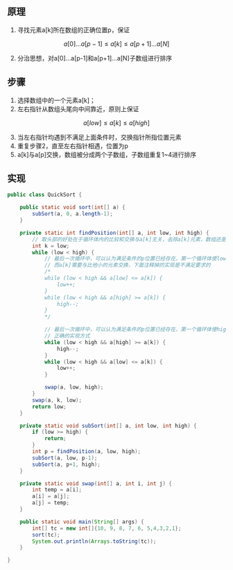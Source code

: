 ## 原理

1. 寻找元素a[k]所在数组的正确位置p，保证

$$
a[0]...a[p-1] \leq a[k] \leq a[p+1]...a[N]
$$

2. 分治思想，对a[0]...a[p-1]和a[p+1]...a[N]子数组进行排序



## 步骤

1. 选择数组中的一个元素a[k]；
2. 左右指针从数组头尾向中间靠近，原则上保证

$$
a[low] \leq a[k] \leq a[high]
$$

3. 当左右指针均遇到不满足上面条件时，交换指针所指位置元素
4. 重复步骤2，直至左右指针相遇，位置为p
5. a[k]与a[p]交换，数组被分成两个子数组，子数组重复1~4进行排序



## 实现

```java
public class QuickSort {

    public static void sort(int[] a) {
        subSort(a, 0, a.length-1);
    }

    private static int findPosition(int[] a, int low, int high) {
        // 取头部的好处在于循环体内的比较和交换与a[k]无关，去除a[k]元素，数组还是连续的
        int k = low;
        while (low < high) {
            // 最后一次循环中，可以认为满足条件的p位置已经存在，第一个循环体使low停在比a[k]大的位置，第二个循环体因为low<high，使得high会停在比a[k]大的位置（low==high）
            // 而a[k]需要与比他小的元素交换，下面注释掉的实现是不满足要求的
            /*
            while (low < high && a[low] <= a[k]) {
                low++;
            }
            while (low < high && a[high] >= a[k]) {
                high--;
            }
            */

            // 最后一次循环中，可以认为满足条件的p位置已经存在，第一个循环体使high停在比a[k]小的位置，第二个循环体因为low<high，使得low会停在比a[k]大的位置（low==high）
            // 正确的实现方式
            while (low < high && a[high] >= a[k]) {
                high--;
            }
            while (low < high && a[low] <= a[k]) {
                low++;
            }

            swap(a, low, high);
        }
        swap(a, k, low);
        return low;
    }

    private static void subSort(int[] a, int low, int high) {
        if (low >= high) {
            return;
        }
        int p = findPosition(a, low, high);
        subSort(a, low, p-1);
        subSort(a, p+1, high);
    }

    private static void swap(int[] a, int i, int j) {
        int temp = a[i];
        a[i] = a[j];
        a[j] = temp;
    }

    public static void main(String[] args) {
        int[] tc = new int[]{10, 9, 8, 7, 6, 5,4,3,2,1};
        sort(tc);
        System.out.println(Arrays.toString(tc));
    }

}
```

